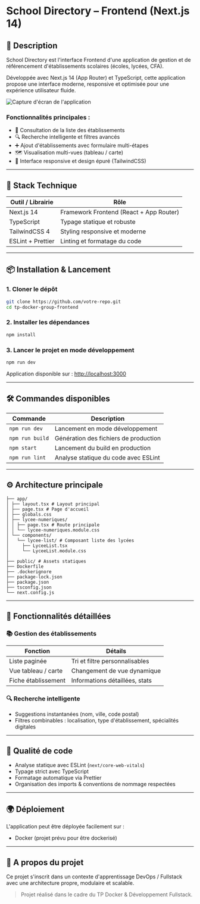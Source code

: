 # School Directory – Frontend (Next.js 14)
 
## 📝 Description
 
School Directory est l'interface Frontend d'une application de gestion et de référencement d'établissements scolaires (écoles, lycées, CFA).
 
Développée avec Next.js 14 (App Router) et TypeScript, cette application propose une interface moderne, responsive et optimisée pour une expérience utilisateur fluide.

![Capture d'écran de l'application](/path/to/screenshot.png)  
 
### Fonctionnalités principales :
- 📜 Consultation de la liste des établissements
- 🔍 Recherche intelligente et filtres avancés
- ➕ Ajout d'établissements avec formulaire multi-étapes
- 🗺️ Visualisation multi-vues (tableau / carte)
- 📱 Interface responsive et design épuré (TailwindCSS)
 
---
 
## 🚀 Stack Technique
 
| Outil / Librairie  | Rôle                                      |
|-------------------|--------------------------------------------|
| Next.js 14        | Framework Frontend (React + App Router)   |
| TypeScript        | Typage statique et robuste                 |
| TailwindCSS 4     | Styling responsive et moderne              |
| ESLint + Prettier | Linting et formatage du code              |
 
---
 
## 📦 Installation & Lancement
 
### 1. Cloner le dépôt
```bash
git clone https://github.com/votre-repo.git
cd tp-docker-group-frontend
```
 
### 2. Installer les dépendances
```bash
npm install
```
 
### 3. Lancer le projet en mode développement
```bash
npm run dev
```
 
Application disponible sur : [http://localhost:3000](http://localhost:3000)
 
---
 
## 🛠 Commandes disponibles
 
| Commande        | Description                              |
|-----------------|-------------------------------------------|
| `npm run dev`   | Lancement en mode développement          |
| `npm run build` | Génération des fichiers de production    |
| `npm start`     | Lancement du build en production         |
| `npm run lint`  | Analyse statique du code avec ESLint     |
 
---
 
## ⚙️ Architecture principale
 
```
├── app/
│ ├── layout.tsx # Layout principal
│ ├── page.tsx # Page d'accueil
│ ├── globals.css
│ ├── lycee-numeriques/
│ │ ├── page.tsx # Route principale
│ │ └── lycee-numeriques.module.css
│ └── components/
│   └── lycee-list/ # Composant liste des lycées
│     ├── LyceeList.tsx
│     └── LyceeList.module.css
│
├── public/ # Assets statiques
├── Dockerfile
├── .dockerignore
├── package-lock.json
├── package.json
├── tsconfig.json
└── next.config.js
```
 
---
 
## 🧩 Fonctionnalités détaillées
 
### 📚 Gestion des établissements
| Fonction                | Détails |
|------------------------|---------|
| Liste paginée          | Tri et filtre personnalisables |
| Vue tableau / carte    | Changement de vue dynamique |
| Fiche établissement    | Informations détaillées, stats |
 
### 🔍 Recherche intelligente
- Suggestions instantanées (nom, ville, code postal)
- Filtres combinables : localisation, type d'établissement, spécialités digitales

---
 
## 🧹 Qualité de code
 
- Analyse statique avec ESLint (`next/core-web-vitals`)
- Typage strict avec TypeScript
- Formatage automatique via Prettier
- Organisation des imports & conventions de nommage respectées
 
---
 
## 🌍 Déploiement
 
L'application peut être déployée facilement sur :
- Docker (projet prévu pour être dockerisé)
 
---
 
## 📄 A propos du projet
 
Ce projet s'inscrit dans un contexte d'apprentissage DevOps / Fullstack avec une architecture propre, modulaire et scalable.
 
> Projet réalisé dans le cadre du TP Docker & Développement Fullstack.